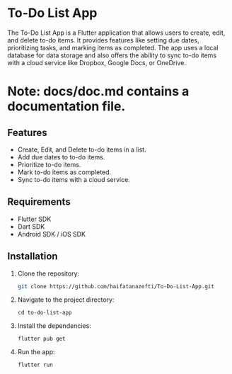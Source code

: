 # To-Do List App

The To-Do List App is a Flutter application that allows users to create, edit, and delete to-do items. It provides features like setting due dates, prioritizing tasks, and marking items as completed. The app uses a local database for data storage and also offers the ability to sync to-do items with a cloud service like Dropbox, Google Docs, or OneDrive.
# Note: docs/doc.md contains a documentation file.
## Features

- Create, Edit, and Delete to-do items in a list.
- Add due dates to to-do items.
- Prioritize to-do items.
- Mark to-do items as completed.
- Sync to-do items with a cloud service.

## Requirements

- Flutter SDK
- Dart SDK
- Android SDK / iOS SDK

## Installation

1. Clone the repository:

   ```bash
   git clone https://github.com/haifatanazefti/To-Do-List-App.git

2. Navigate to the project directory:

    ```
    cd to-do-list-app
    ```

3. Install the dependencies:
    ```
    flutter pub get
    ```

4. Run the app:
    ```
    flutter run
    ```
